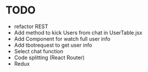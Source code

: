 # TODO

+ refactor REST
+ Add method to kick Users from chat in UserTable.jsx
+ Add Component for watch full user info
+ Add tbotrequest to get user info
+ Select chat function
+ Code splitting (React Router)
+ Redux


<SearchFormtable
  isSelected={isSelected}
  searchFromDisabled = {isSearchFromDisabled}
  selectedRowKeys = {selectedRowKeys}
  loading = {isLoading}
  inputValue={inputValue}
  findBy={findBy}
  onFind={this.findItems}
  onReload={this.handleReload}
  onInputChange={this.handleInputChange}
  onFindChange={this.handleFindChange}
/>

